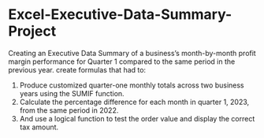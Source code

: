 # Excel-Executive-Data-Summary-Project
Creating an Executive Data Summary of a business’s month-by-month profit margin performance for Quarter 1 compared to the same period in the previous year.
create formulas that had to: 
1. Produce customized quarter-one monthly totals across two business years using the SUMIF function.
2. Calculate the percentage difference for each month in quarter 1, 2023, from the same period in 2022.
3. And use a logical function to test the order value and display the correct tax amount.
